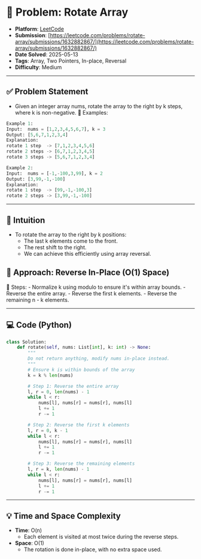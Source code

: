 # 🧲 Problem: Rotate Array

- **Platform**: [LeetCode](https://leetcode.com/problems/rotate-array/description/)
- **Submission**: [https://leetcode.com/problems/rotate-array/submissions/1632882867/](https://leetcode.com/problems/rotate-array/submissions/1632882867/)
- **Date Solved**: 2025-05-13
- **Tags**: Array, Two Pointers, In-place, Reversal
- **Difficulty**: Medium

---

## ✅ Problem Statement
- Given an integer array nums, rotate the array to the right by k steps, where k is non-negative.
🧾 Examples:

```python
Example 1:
Input:  nums = [1,2,3,4,5,6,7], k = 3  
Output: [5,6,7,1,2,3,4]  
Explanation:  
rotate 1 step  -> [7,1,2,3,4,5,6]  
rotate 2 steps -> [6,7,1,2,3,4,5]  
rotate 3 steps -> [5,6,7,1,2,3,4]  

Example 2: 
Input:  nums = [-1,-100,3,99], k = 2  
Output: [3,99,-1,-100]  
Explanation:  
rotate 1 step  -> [99,-1,-100,3]  
rotate 2 steps -> [3,99,-1,-100]  
```
---
## 🧠 Intuition
- To rotate the array to the right by k positions:
    - The last k elements come to the front.
    - The rest shift to the right.
    - We can achieve this efficiently using array reversal.
## 🚀 Approach: Reverse In-Place (O(1) Space)
🔸 Steps:
    - Normalize k using modulo to ensure it's within array bounds.
    - Reverse the entire array.
    - Reverse the first k elements.
    - Reverse the remaining n - k elements.

---

## 💻 Code (Python)

```python
class Solution:
    def rotate(self, nums: List[int], k: int) -> None:
        """
        Do not return anything, modify nums in-place instead.
        """
        # Ensure k is within bounds of the array
        k = k % len(nums)

        # Step 1: Reverse the entire array
        l, r = 0, len(nums) - 1
        while l < r:
            nums[l], nums[r] = nums[r], nums[l]
            l += 1
            r -= 1

        # Step 2: Reverse the first k elements
        l, r = 0, k - 1
        while l < r:
            nums[l], nums[r] = nums[r], nums[l]
            l += 1
            r -= 1

        # Step 3: Reverse the remaining elements
        l, r = k, len(nums) - 1
        while l < r:
            nums[l], nums[r] = nums[r], nums[l]
            l += 1
            r -= 1

```

---

## 💡 Time and Space Complexity
- **Time**: O(n)
    - Each element is visited at most twice during the reverse steps.
- **Space**: O(1)
    - The rotation is done in-place, with no extra space used.
